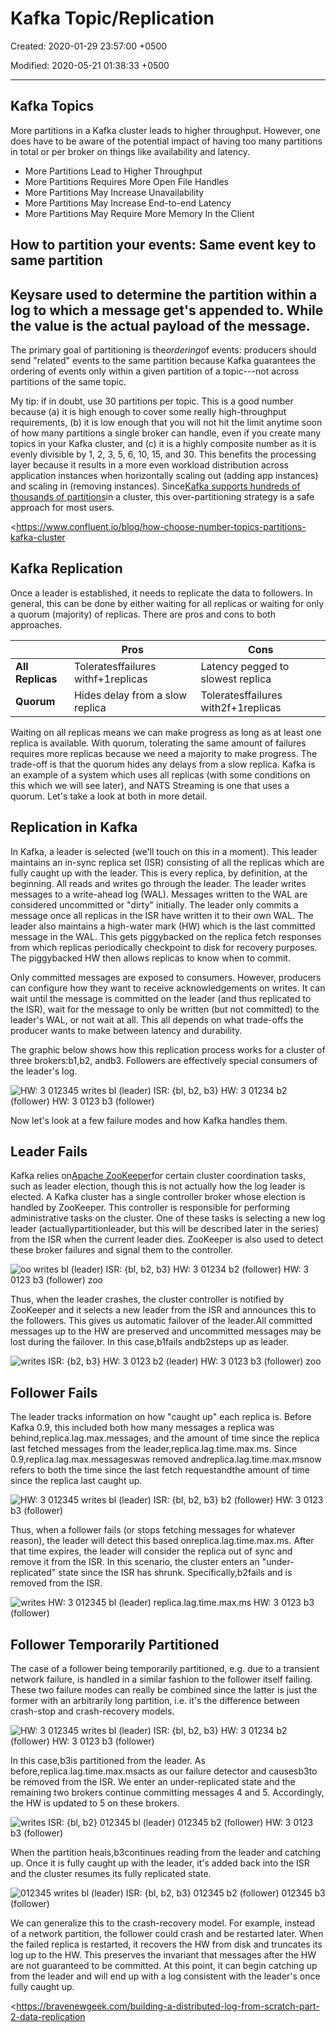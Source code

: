 # Kafka Topic/Replication

Created: 2020-01-29 23:57:00 +0500

Modified: 2020-05-21 01:38:33 +0500

---

## Kafka Topics

More partitions in a Kafka cluster leads to higher throughput. However, one does have to be aware of the potential impact of having too many partitions in total or per broker on things like availability and latency.
-   More Partitions Lead to Higher Throughput
-   More Partitions Requires More Open File Handles
-   More Partitions May Increase Unavailability
-   More Partitions May Increase End-to-end Latency
-   More Partitions May Require More Memory In the Client

## How to partition your events: Same event key to same partition

## Keysare used to determine the partition within a log to which a message get's appended to. While the value is the actual payload of the message.

The primary goal of partitioning is the*ordering*of events: producers should send "related" events to the same partition because Kafka guarantees the ordering of events only within a given partition of a topic---not across partitions of the same topic.

My tip: if in doubt, use 30 partitions per topic. This is a good number because (a) it is high enough to cover some really high-throughput requirements, (b) it is low enough that you will not hit the limit anytime soon of how many partitions a single broker can handle, even if you create many topics in your Kafka cluster, and (c) it is a highly composite number as it is evenly divisible by 1, 2, 3, 5, 6, 10, 15, and 30. This benefits the processing layer because it results in a more even workload distribution across application instances when horizontally scaling out (adding app instances) and scaling in (removing instances). Since[Kafka supports hundreds of thousands of partitions](https://www.confluent.io/blog/apache-kafka-supports-200k-partitions-per-cluster)in a cluster, this over-partitioning strategy is a safe approach for most users.

<https://www.confluent.io/blog/how-choose-number-topics-partitions-kafka-cluster

## Kafka Replication

Once a leader is established, it needs to replicate the data to followers. In general, this can be done by either waiting for all replicas or waiting for only a quorum (majority) of replicas. There are pros and cons to both approaches.

|                 | **Pros**                               | **Cons**                                |
|------------|------------------------------|------------------------------|
| **All Replicas** | Toleratesffailures withf+1replicas | Latency pegged to slowest replica       |
| **Quorum**       | Hides delay from a slow replica        | Toleratesffailures with2f+1replicas |

Waiting on all replicas means we can make progress as long as at least one replica is available. With quorum, tolerating the same amount of failures requires more replicas because we need a majority to make progress. The trade-off is that the quorum hides any delays from a slow replica. Kafka is an example of a system which uses all replicas (with some conditions on this which we will see later), and NATS Streaming is one that uses a quorum. Let's take a look at both in more detail.

## Replication in Kafka

In Kafka, a leader is selected (we'll touch on this in a moment). This leader maintains an in-sync replica set (ISR) consisting of all the replicas which are fully caught up with the leader. This is every replica, by definition, at the beginning. All reads and writes go through the leader. The leader writes messages to a write-ahead log (WAL). Messages written to the WAL are considered uncommitted or "dirty" initially. The leader only commits a message once all replicas in the ISR have written it to their own WAL. The leader also maintains a high-water mark (HW) which is the last committed message in the WAL. This gets piggybacked on the replica fetch responses from which replicas periodically checkpoint to disk for recovery purposes. The piggybacked HW then allows replicas to know when to commit.

Only committed messages are exposed to consumers. However, producers can configure how they want to receive acknowledgements on writes. It can wait until the message is committed on the leader (and thus replicated to the ISR), wait for the message to only be written (but not committed) to the leader's WAL, or not wait at all. This all depends on what trade-offs the producer wants to make between latency and durability.

The graphic below shows how this replication process works for a cluster of three brokers:b1,b2, andb3. Followers are effectively special consumers of the leader's log.

![HW: 3 012345 writes bl (leader) ISR: {bl, b2, b3} HW: 3 01234 b2 (follower) HW: 3 0123 b3 (follower) ](../../media/Technologies-Kafka-Kafka-Topic-Replication-image1.png)

Now let's look at a few failure modes and how Kafka handles them.

## Leader Fails

Kafka relies on[Apache ZooKeeper](https://zookeeper.apache.org/)for certain cluster coordination tasks, such as leader election, though this is not actually how the log leader is elected. A Kafka cluster has a single controller broker whose election is handled by ZooKeeper. This controller is responsible for performing administrative tasks on the cluster. One of these tasks is selecting a new log leader (actuallypartitionleader, but this will be described later in the series) from the ISR when the current leader dies. ZooKeeper is also used to detect these broker failures and signal them to the controller.

![oo writes bl (leader) ISR: {bl, b2, b3} HW: 3 01234 b2 (follower) HW: 3 0123 b3 (follower) zoo ](../../media/Technologies-Kafka-Kafka-Topic-Replication-image2.png)

Thus, when the leader crashes, the cluster controller is notified by ZooKeeper and it selects a new leader from the ISR and announces this to the followers. This gives us automatic failover of the leader.All committed messages up to the HW are preserved and uncommitted messages may be lost during the failover. In this case,b1fails andb2steps up as leader.

![writes ISR: {b2, b3} HW: 3 0123 b2 (leader) HW: 3 0123 b3 (follower) zoo ](../../media/Technologies-Kafka-Kafka-Topic-Replication-image3.png)

## Follower Fails

The leader tracks information on how "caught up" each replica is. Before Kafka 0.9, this included both how many messages a replica was behind,replica.lag.max.messages, and the amount of time since the replica last fetched messages from the leader,replica.lag.time.max.ms. Since 0.9,replica.lag.max.messageswas removed andreplica.lag.time.max.msnow refers to both the time since the last fetch requestandthe amount of time since the replica last caught up.

![HW: 3 012345 writes bl (leader) ISR: {bl, b2, b3} b2 (follower) HW: 3 0123 b3 (follower) ](../../media/Technologies-Kafka-Kafka-Topic-Replication-image4.png)

Thus, when a follower fails (or stops fetching messages for whatever reason), the leader will detect this based onreplica.lag.time.max.ms. After that time expires, the leader will consider the replica out of sync and remove it from the ISR. In this scenario, the cluster enters an "under-replicated" state since the ISR has shrunk. Specifically,b2fails and is removed from the ISR.

![writes HW: 3 012345 bl (leader) replica.lag.time.max.ms HW: 3 0123 b3 (follower) ](../../media/Technologies-Kafka-Kafka-Topic-Replication-image5.png)

## Follower Temporarily Partitioned

The case of a follower being temporarily partitioned, e.g. due to a transient network failure, is handled in a similar fashion to the follower itself failing. These two failure modes can really be combined since the latter is just the former with an arbitrarily long partition, i.e. it's the difference between crash-stop and crash-recovery models.

![HW: 3 012345 writes bl (leader) ISR: {bl, b2, b3} HW: 3 01234 b2 (follower) HW: 3 0123 b3 (follower) ](../../media/Technologies-Kafka-Kafka-Topic-Replication-image6.png)

In this case,b3is partitioned from the leader. As before,replica.lag.time.max.msacts as our failure detector and causesb3to be removed from the ISR. We enter an under-replicated state and the remaining two brokers continue committing messages 4 and 5. Accordingly, the HW is updated to 5 on these brokers.

![writes ISR: {bl, b2} 012345 bl (leader) 012345 b2 (follower) HW: 3 0123 b3 (follower) ](../../media/Technologies-Kafka-Kafka-Topic-Replication-image7.png)

When the partition heals,b3continues reading from the leader and catching up. Once it is fully caught up with the leader, it's added back into the ISR and the cluster resumes its fully replicated state.

![012345 writes bl (leader) ISR: {bl, b2, b3} 012345 b2 (follower) 012345 b3 (follower) ](../../media/Technologies-Kafka-Kafka-Topic-Replication-image8.png)

We can generalize this to the crash-recovery model. For example, instead of a network partition, the follower could crash and be restarted later. When the failed replica is restarted, it recovers the HW from disk and truncates its log up to the HW. This preserves the invariant that messages after the HW are not guaranteed to be committed. At this point, it can begin catching up from the leader and will end up with a log consistent with the leader's once fully caught up.

<https://bravenewgeek.com/building-a-distributed-log-from-scratch-part-2-data-replication




